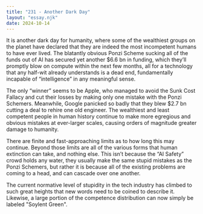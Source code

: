 ```yaml
---
title: "231 - Another Dark Day"
layout: "essay.njk"
date: 2024-10-14
---
```


It is another dark day for humanity, where some of the wealthiest groups on the planet have declared that they are indeed the most incompetent humans to have ever lived. The blatantly obvious Ponzi Scheme sucking all of the funds out of AI has secured yet another $6.6 bn in funding, which they’ll promptly blow on compute within the next few months, all for a technology that any half-wit already understands is a dead end, fundamentally incapable of “intelligence” in any meaningful sense.

The only “winner” seems to be Apple, who managed to avoid the Sunk Cost Fallacy and cut their losses by making only one mistake with the Ponzi Schemers. Meanwhile, Google panicked so badly that they blew $2.7 bn cutting a deal to rehire one old engineer. The wealthiest and least competent people in human history continue to make more egregious and obvious mistakes at ever-larger scales, causing orders of magnitude greater damage to humanity. 
 
There are finite and fast-approaching limits as to how long this may continue. Beyond those limits are all of the various forms that human extinction can take, and nothing else. This isn’t because the “AI Safety” crowd holds any water, they usually make the same stupid mistakes as the Ponzi Schemers, but rather it is because all of the existing problems are coming to a head, and can cascade over one another.

The current normative level of stupidity in the tech industry has climbed to such great heights that new words need to be coined to describe it. Likewise, a large portion of the competence distribution can now simply be labeled "Soylent Green".

